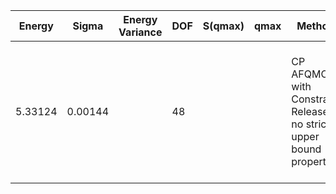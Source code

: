 | Energy  | Sigma   | Energy Variance | DOF | S(qmax) | qmax | Method                                                       | Data Repository                                              |
|---------|---------|-----------------|-----|---------|------|--------------------------------------------------------------|--------------------------------------------------------------|
| 5.33124 | 0.00144 |                 | 48  |         |      | CP AFQMC with Constraint Release; no strict upper bound property | H. Shi and S. Zhang, Symmetry in auxiliary-field quantum Monte Carlo calculations, Phys. Rev. B 88, 125132 (2013). |
